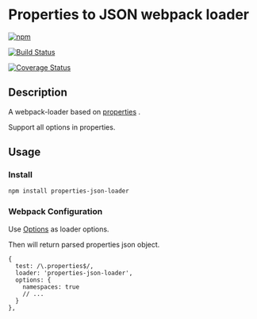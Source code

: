 # Properties to JSON webpack loader

[![npm](https://img.shields.io/npm/v/properties-json-loader.svg)](https://www.npmjs.com/package/properties-json-loader)

[![Build Status](https://travis-ci.org/aquariuslt/properties-json-loader.svg?branch=master)](https://travis-ci.org/aquariuslt/properties-json-loader)

[![Coverage Status](https://coveralls.io/repos/github/aquariuslt/properties-json-loader/badge.svg?branch=master)](https://coveralls.io/github/aquariuslt/properties-json-loader?branch=master)


## Description

A webpack-loader based on [properties](https://www.npmjs.com/package/properties) .

Support all options in properties.


## Usage

### Install 
```bash
npm install properties-json-loader
```

### Webpack Configuration

Use [Options](https://github.com/gagle/node-properties#options) as loader options.

Then will return parsed properties json object.

```
{
  test: /\.properties$/,
  loader: 'properties-json-loader',
  options: {
    namespaces: true
    // ... 
  }
},
```

